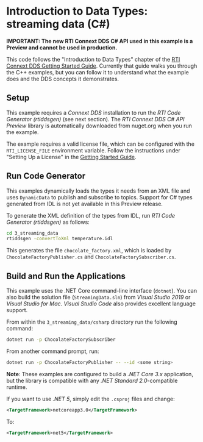 # Introduction to Data Types: streaming data (C#)

**IMPORTANT: The new RTI Connext DDS C# API used in this example is a Preview
and cannot be used in production.**

This code follows the "Introduction to Data Types" chapter of the
[RTI Connext DDS Getting Started Guide](https://community.rti.com/static/documentation/connext-dds/6.0.1/doc/manuals/connext_dds/getting_started/index.html).
Currently that guide walks you through the C++ examples, but you can follow it to
understand what the example does and the DDS concepts it demonstrates.

## Setup
This example requires a *Connext DDS* installation to run the *RTI Code Generator (rtiddsgen)* (see next section). The *RTI Connext DDS C# API Preview* library is
automatically downloaded from nuget.org when you run the example.

The example requires a valid license file, which can be configured with
the `RTI_LICENSE_FILE` environment variable. Follow the instructions under
"Setting Up a License" in the [Getting Started Guide](https://community.rti.com/static/documentation/connext-dds/6.0.1/doc/manuals/connext_dds/getting_started/index.html).

## Run Code Generator
This examples dynamically loads the types it needs from an XML file and uses
`DynamicData` to publish and subscribe to topics. Support for C# types generated
from IDL is not yet available in this Preview release.

To generate the XML definition of the types from IDL, run
*RTI Code Generator (rtiddsgen)* as follows:

```bash
cd 3_streaming_data
rtiddsgen -convertToXml temperature.idl
```

This generates the file `chocolate_factory.xml`, which is loaded by `ChocolateFactoryPublisher.cs`
and `ChocolateFactorySubscriber.cs`.

## Build and Run the Applications

This example uses the .NET Core command-line interface (`dotnet`). You can also
build the solution file (`StreamingData.sln`) from *Visual Studio 2019* or
*Visual Studio for Mac*. *Visual Studio Code* also provides excellent language
support.

From within the `3_streaming_data/csharp` directory run the following command:

```bash
dotnet run -p ChocolateFactorySubscriber
```

From another command prompt, run:

```bash
dotnet run -p ChocolateFactoryPublisher -- --id <some string>
```

**Note**: These examples are configured to build a *.NET Core 3.x* application, but
the library is compatible with any *.NET Standard 2.0*-compatible runtime.

If you want to use *.NET 5*, simply edit the `.csproj` files and change:
```xml
<TargetFramework>netcoreapp3.0</TargetFramework>
```

To:
```xml
<TargetFramework>net5</TargetFramework>
```
